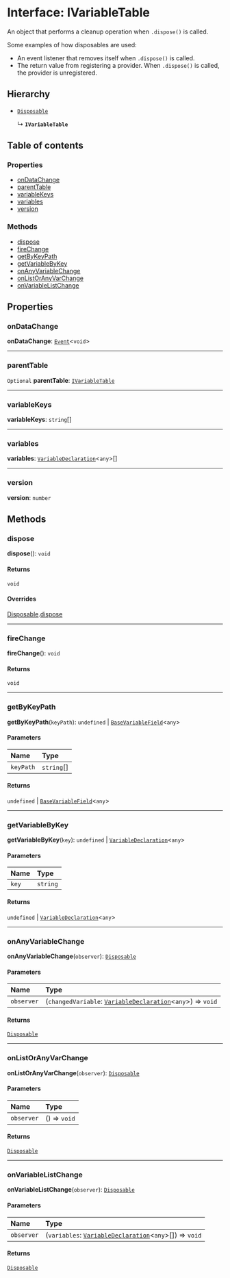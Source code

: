 # Interface: IVariableTable

An object that performs a cleanup operation when `.dispose()` is called.

Some examples of how disposables are used:

* An event listener that removes itself when `.dispose()` is called.
* The return value from registering a provider. When `.dispose()` is called, the provider is unregistered.

## Hierarchy

* [`Disposable`](/auto-docs/free-layout-editor/interfaces/Disposable-1.md)

  ↳ **`IVariableTable`**

## Table of contents

### Properties

* [onDataChange](/auto-docs/free-layout-editor/interfaces/IVariableTable.md#ondatachange)
* [parentTable](/auto-docs/free-layout-editor/interfaces/IVariableTable.md#parenttable)
* [variableKeys](/auto-docs/free-layout-editor/interfaces/IVariableTable.md#variablekeys)
* [variables](/auto-docs/free-layout-editor/interfaces/IVariableTable.md#variables)
* [version](/auto-docs/free-layout-editor/interfaces/IVariableTable.md#version)

### Methods

* [dispose](/auto-docs/free-layout-editor/interfaces/IVariableTable.md#dispose)
* [fireChange](/auto-docs/free-layout-editor/interfaces/IVariableTable.md#firechange)
* [getByKeyPath](/auto-docs/free-layout-editor/interfaces/IVariableTable.md#getbykeypath)
* [getVariableByKey](/auto-docs/free-layout-editor/interfaces/IVariableTable.md#getvariablebykey)
* [onAnyVariableChange](/auto-docs/free-layout-editor/interfaces/IVariableTable.md#onanyvariablechange)
* [onListOrAnyVarChange](/auto-docs/free-layout-editor/interfaces/IVariableTable.md#onlistoranyvarchange)
* [onVariableListChange](/auto-docs/free-layout-editor/interfaces/IVariableTable.md#onvariablelistchange)

## Properties

### onDataChange

**onDataChange**: [`Event`](/auto-docs/free-layout-editor/interfaces/Event-1.md)<`void`>

***

### parentTable

`Optional` **parentTable**: [`IVariableTable`](/auto-docs/free-layout-editor/interfaces/IVariableTable.md)

***

### variableKeys

**variableKeys**: `string`\[]

***

### variables

**variables**: [`VariableDeclaration`](/auto-docs/free-layout-editor/classes/VariableDeclaration.md)<`any`>\[]

***

### version

**version**: `number`

## Methods

### dispose

**dispose**(): `void`

#### Returns

`void`

#### Overrides

[Disposable](/auto-docs/free-layout-editor/interfaces/Disposable-1.md).[dispose](/auto-docs/free-layout-editor/interfaces/Disposable-1.md#dispose)

***

### fireChange

**fireChange**(): `void`

#### Returns

`void`

***

### getByKeyPath

**getByKeyPath**(`keyPath`): `undefined` | [`BaseVariableField`](/auto-docs/free-layout-editor/classes/BaseVariableField.md)<`any`>

#### Parameters

| Name | Type |
| :------ | :------ |
| `keyPath` | `string`\[] |

#### Returns

`undefined` | [`BaseVariableField`](/auto-docs/free-layout-editor/classes/BaseVariableField.md)<`any`>

***

### getVariableByKey

**getVariableByKey**(`key`): `undefined` | [`VariableDeclaration`](/auto-docs/free-layout-editor/classes/VariableDeclaration.md)<`any`>

#### Parameters

| Name | Type |
| :------ | :------ |
| `key` | `string` |

#### Returns

`undefined` | [`VariableDeclaration`](/auto-docs/free-layout-editor/classes/VariableDeclaration.md)<`any`>

***

### onAnyVariableChange

**onAnyVariableChange**(`observer`): [`Disposable`](/auto-docs/free-layout-editor/interfaces/Disposable-1.md)

#### Parameters

| Name | Type |
| :------ | :------ |
| `observer` | (`changedVariable`: [`VariableDeclaration`](/auto-docs/free-layout-editor/classes/VariableDeclaration.md)<`any`>) => `void` |

#### Returns

[`Disposable`](/auto-docs/free-layout-editor/interfaces/Disposable-1.md)

***

### onListOrAnyVarChange

**onListOrAnyVarChange**(`observer`): [`Disposable`](/auto-docs/free-layout-editor/interfaces/Disposable-1.md)

#### Parameters

| Name | Type |
| :------ | :------ |
| `observer` | () => `void` |

#### Returns

[`Disposable`](/auto-docs/free-layout-editor/interfaces/Disposable-1.md)

***

### onVariableListChange

**onVariableListChange**(`observer`): [`Disposable`](/auto-docs/free-layout-editor/interfaces/Disposable-1.md)

#### Parameters

| Name | Type |
| :------ | :------ |
| `observer` | (`variables`: [`VariableDeclaration`](/auto-docs/free-layout-editor/classes/VariableDeclaration.md)<`any`>\[]) => `void` |

#### Returns

[`Disposable`](/auto-docs/free-layout-editor/interfaces/Disposable-1.md)
